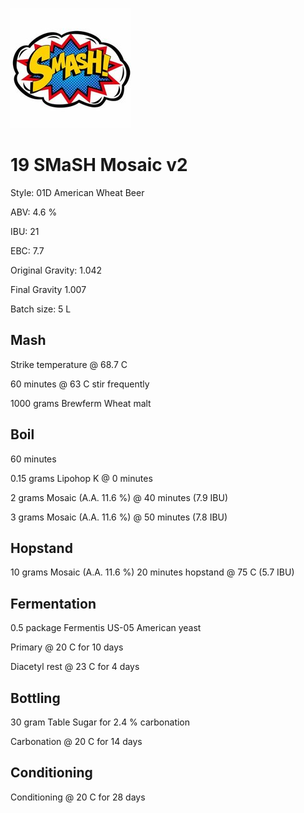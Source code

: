 ![logo](./19_SMaSH_Mosaic.jpeg)

# 19 SMaSH Mosaic v2

Style: 01D American Wheat Beer

ABV: 4.6 %

IBU: 21

EBC: 7.7

Original Gravity: 1.042

Final Gravity 1.007

Batch size: 5 L

## Mash

Strike temperature @ 68.7 C

60 minutes @ 63 C stir frequently

1000 grams Brewferm Wheat malt

## Boil

60 minutes

0.15 grams Lipohop K @ 0 minutes

2 grams Mosaic (A.A. 11.6 %) @ 40 minutes (7.9 IBU)

3 grams Mosaic (A.A. 11.6 %) @ 50 minutes (7.8 IBU)

## Hopstand

10 grams Mosaic (A.A. 11.6 %) 20 minutes hopstand @ 75 C (5.7 IBU)

## Fermentation

0.5 package Fermentis US-05 American yeast

Primary @ 20 C for 10 days

Diacetyl rest @ 23 C for 4 days

## Bottling

30 gram Table Sugar for 2.4 % carbonation

Carbonation @ 20 C for 14 days

## Conditioning

Conditioning @ 20 C for 28 days
